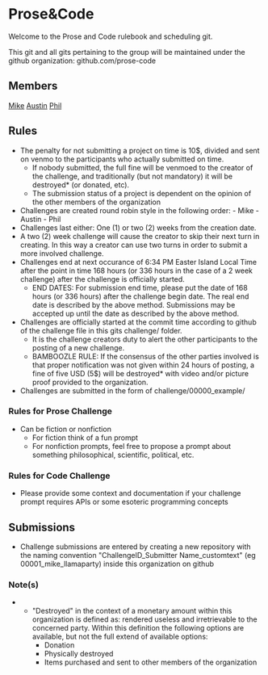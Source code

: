 # Prose&Code
Welcome to the Prose and Code rulebook and scheduling git.

This git and all gits pertaining to the group will be maintained under the github organization: github.com/prose-code

## Members

[Mike](https://github.com/mikedescalzo)
[Austin](https://github.com/austntatious)
[Phil](https://github.com/pyuen1029)

## Rules

- The penalty for not submitting a project on time is 10$, divided and sent on venmo to the participants who actually submitted on time. 
	- If nobody submitted, the full fine will be venmoed to the creator of the challenge, and traditionally (but not mandatory) it will be destroyed* (or donated, etc).
	- The submission status of a project is dependent on the opinion of the other members of the organization
- Challenges are created round robin style in the following order:
		- Mike
		- Austin
		- Phil
- Challenges last either: One (1) or two (2) weeks from the creation date.
- A two (2) week challenge will cause the creator to skip their next turn in creating. In this way a creator can use two turns in order to submit a more involved challenge.
- Challenges end at next occurance of 6:34 PM Easter Island Local Time after the point in time 168 hours (or 336 hours in the case of a 2 week challenge) after the challenge is officially started.
	 - END DATES: For submission end time, please put the date of 168 hours (or 336 hours) after the challenge begin date. The real end date is described by the above method. Submissions may be accepted up until the date as described by the above method.
- Challenges are officially started at the commit time according to github of the challenge file in this gits challenge/ folder.
	- It is the challenge creators duty to alert the other participants to the posting of a new challenge. 
	- BAMBOOZLE RULE: If the consensus of the other parties involved is that proper notification was not given within 24 hours of posting, a fine of five USD (5$) will be destroyed* with video and/or picture proof provided to the organization.
- Challenges are submitted in the form of challenge/00000_example/

### Rules for Prose Challenge
- Can be fiction or nonfiction
	- For fiction think of a fun prompt 
	- For nonfiction prompts, feel free to propose a prompt about something philosophical, scientific, political, etc.

### Rules for Code Challenge
- Please provide some context and documentation if your challenge prompt requires APIs or some esoteric programming concepts

## Submissions
- Challenge submissions are entered by creating a new repository with the naming convention "ChallengeID_Submitter Name_customtext" (eg 00001_mike_llamaparty) inside this organization on github


### Note(s)

- * "Destroyed" in the context of a monetary amount within this organization is defined as: rendered useless and irretrievable to the concerned party. Within this definition the following options are available, but not the full extend of available options:
	- Donation
	- Physically destroyed
	- Items purchased and sent to other members of the organization
